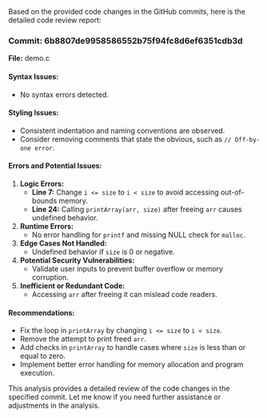 Based on the provided code changes in the GitHub commits, here is the detailed code review report:

### Commit: 6b8807de9958586552b75f94fc8d6ef6351cdb3d
**File:** demo.c

#### Syntax Issues:
- No syntax errors detected.

#### Styling Issues:
- Consistent indentation and naming conventions are observed.
- Consider removing comments that state the obvious, such as `// Off-by-one error`.

#### Errors and Potential Issues:
1. **Logic Errors:**
   - **Line 7:** Change `i <= size` to `i < size` to avoid accessing out-of-bounds memory.
   - **Line 24:** Calling `printArray(arr, size)` after freeing `arr` causes undefined behavior.
2. **Runtime Errors:**
   - No error handling for `printf` and missing NULL check for `malloc`.
3. **Edge Cases Not Handled:**
   - Undefined behavior if `size` is 0 or negative.
4. **Potential Security Vulnerabilities:**
   - Validate user inputs to prevent buffer overflow or memory corruption.
5. **Inefficient or Redundant Code:**
   - Accessing `arr` after freeing it can mislead code readers.

#### Recommendations:
- Fix the loop in `printArray` by changing `i <= size` to `i < size`.
- Remove the attempt to print freed `arr`.
- Add checks in `printArray` to handle cases where `size` is less than or equal to zero.
- Implement better error handling for memory allocation and program execution.

This analysis provides a detailed review of the code changes in the specified commit. Let me know if you need further assistance or adjustments in the analysis.